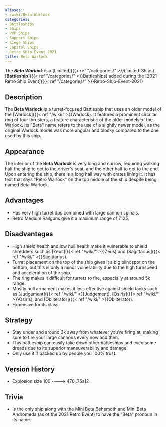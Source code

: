 ```yaml
---
aliases:
- /wiki/Beta-Warlock
categories:
- Battleships
- Ships
- PVP Ships
- Support Ships
- Siege Ships
- Capital Ships
- Retro Ship Event 2021
title: Beta Warlock
---
```


The **_Beta Warlock_** is a [Limited]({{< ref "/categories/" >}}Limited-Ships) [**Battleship**]({{< ref "/categories/" >}}Battleships) added during the [2021 Retro Ship Event]({{< ref "/categories/" >}}Retro-Ship-Event-2021) 

## Description

The **Beta Warlock** is a turret-focused Battleship that uses an older model of the [Warlock]({{< ref "/wiki/" >}}Warlock). It features a prominent circular ring of four thrusters, a feature characteristic of the older models of the Warlock. Its "Beta" name refers to the use of a slightly newer model, as the original Warlock model was more angular and blocky compared to the one used by this ship.

## Appearance

The interior of the **Beta Warlock** is very long and narrow, requiring walking half the ship to get to the driver's seat, and the other half to get to the end. Upon entering the ship, there is a long hall way with crates lining it. It has text that says "Retro Warlock" on the top middle of the ship despite being named Beta Warlock.

## Advantages

- Has very high turret dps combined with large cannon spinals.
- Retro Medium Railguns give it a maximum range of 7125.

## Disadvantages

- High shield health and low hull health make it vulnerable to shield shredders such as [Zeus]({{< ref "/wiki/" >}}Zeus) and [Sagittarius]({{< ref "/wiki/" >}}Sagittarius).
- Turret placement on the top of the ship gives it a big blindspot on the bottom, but this is only a minor vulnerability due to the high turnspeed and acceleration of the ship.
- The ring makes it difficult for turrets to fire, especially at around 5k range.
- Mostly hull armament makes it less effective against shield tanks such as [Judgement]({{< ref "/wiki/" >}}Judgement), [Osiris]({{< ref "/wiki/" >}}Osiris), and [Obliterator]({{< ref "/wiki/" >}}Obliterator).
- Expensive for its class.

## Strategy

- Stay under and around 3k away from whatever you're firing at, making sure to fire your large cannons every now and then.
- This battleship can easily take down other battleships and even some dreads due to its superior maneuverability and damage.
- Only use it if backed up by people you 100% trust.

## Version History 

- Explosion size 100 ----> 470 .75a12

## Trivia

- Is the only ship along with the Mini Beta Behemoth and Mini Beta Andromeda (as of the 2021 Retro Event) to have the "Beta" pronoun in its name.